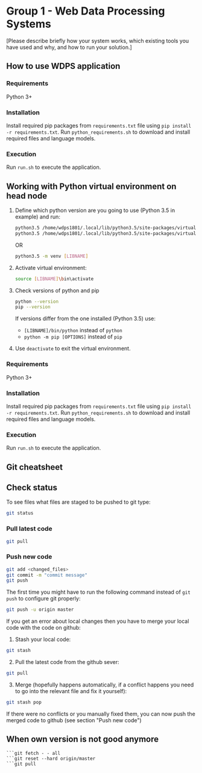 # Group 1 - Web Data Processing Systems
[Please describe briefly how your system works, which existing tools you have used and why, and how to run your solution.]

## How to use WDPS application

### Requirements

Python 3+

### Installation

Install required pip packages from ```requirements.txt``` file using ```pip install -r requirements.txt```.
Run ```python_requirements.sh``` to download and install required files and language models.

### Execution

Run ```run.sh``` to execute the application.



## Working with Python virtual environment on head node

1. Define which python version are you going to use (Python 3.5 in example) and run:

   ```bash
   python3.5 /home/wdps1801/.local/lib/python3.5/site-packages/virtualenv.py [LIBNAME]
   python3.5 /home/wdps1801/.local/lib/python3.5/site-packages/virtualenv.py --relocatable [LIBNAME]
   ```

   OR

   ```bash
   python3.5 -m venv [LIBNAME]
   ```

2. Activate virtual environment:

   ```bash
   source [LIBNAME]\bin\activate
   ```

3. Check versions of python and pip 
   ```bash
   python --version
   pip --version
   ```
   If versions differ from the one installed (Python 3.5) use:

   - ```[LIBNAME]/bin/python``` instead of ```python```
   - ```python -m pip [OPTIONS]``` instead of ```pip```
4. Use ```deactivate``` to exit the virtual environment.


### Requirements

Python 3+

### Installation

Install required pip packages from ```requirements.txt``` file using ```pip install -r requirements.txt```.
Run ```python_requirements.sh``` to download and install required files and language models.

### Execution

Run ```run.sh``` to execute the application.

## Git cheatsheet

## Check status
To see files what files are staged to be pushed to git type:

```bash
git status
```


### Pull latest code
```bash
git pull
```


### Push new code
```bash
git add <changed_files>
git commit -m "commit message"
git push
```

The first time you might have to run the following command instead of `git push` to configure git properly:
```bash
git push -u origin master
```


If you get an error about local changes then you have to merge your local code with the code on github:

1. Stash your local code:
```bash
git stash
```
2. Pull the latest code from the github sever:
```bash
git pull
```
3. Merge (hopefully happens automatically, if a conflict happens you need to go into the relevant file and fix it yourself):
```bash
git stash pop
```

If there were no conflicts or you manually fixed them, you can now push the merged code to github (see section "Push new code")

## When own version is not good anymore 
```git pull 
​```git fetch - - all
​```git reset --hard origin/master
​```git pull  

```
